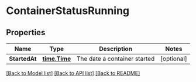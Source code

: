 # ContainerStatusRunning

## Properties

Name | Type | Description | Notes
------------ | ------------- | ------------- | -------------
**StartedAt** | [**time.Time**](time.Time.md) | The date a container started | [optional] 

[[Back to Model list]](../README.md#documentation-for-models) [[Back to API list]](../README.md#documentation-for-api-endpoints) [[Back to README]](../README.md)


